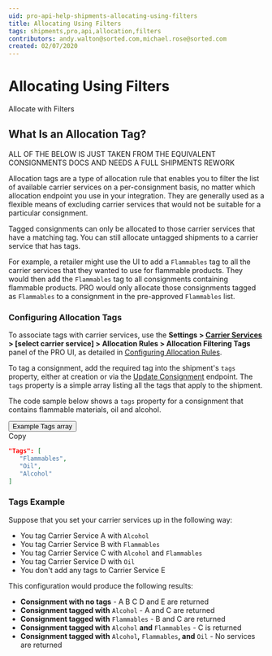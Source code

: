 ```yaml
---
uid: pro-api-help-shipments-allocating-using-filters
title: Allocating Using Filters
tags: shipments,pro,api,allocation,filters
contributors: andy.walton@sorted.com,michael.rose@sorted.com
created: 02/07/2020
---
```

# Allocating Using Filters

Allocate with Filters

## What Is an Allocation Tag?

<span class="highlight">ALL OF THE BELOW IS JUST TAKEN FROM THE EQUIVALENT CONSIGNMENTS DOCS AND NEEDS A FULL SHIPMENTS REWORK</span>

Allocation tags are a type of allocation rule that enables you to filter the list of available carrier services on a per-consignment basis, no matter which allocation endpoint you use in your integration. They are generally used as a flexible means of excluding carrier services that would not be suitable for a particular consignment. 

Tagged consignments can only be allocated to those carrier services that have a matching tag. You can still allocate untagged shipments to a carrier service that has tags.

For example, a retailer might use the UI to add a `Flammables` tag to all the carrier services that they wanted to use for flammable products. They would then add the `Flammables` tag to all consignments containing flammable products. PRO would only allocate those consignments tagged as `Flammables` to a consignment in the pre-approved `Flammables` list.

### Configuring Allocation Tags

To associate tags with carrier services, use the **Settings > [Carrier Services](https://www.electioapp.com/Configuration/carrierservices/) > [select carrier service] > Allocation Rules > Allocation Filtering Tags** panel of the PRO UI, as detailed in [Configuring Allocation Rules](#configuring-allocation-rules).

To tag a consignment, add the required tag into the shipment's `tags` property, either at creation or via the [Update Consignment](https://docs.electioapp.com/#/api/UpdateConsignment) endpoint. The `tags` property is a simple array listing all the tags that apply to the shipment.

The code sample below shows a `tags` property for a consignment that contains flammable materials, oil and alcohol.

<div class="tab">
    <button class="staticTabButton">Example Tags array</button>
    <div class="copybutton" onclick="CopyToClipboard(this, 'tagsExample')"><span class='glyphicon glyphicon-copy'></span><span class='copy'>Copy</span></div>
</div>

<div id="tagsExample" class="staticTabContent" onclick="CopyToClipboard(this, 'tagsExample')">

```json
"Tags": [
   "Flammables",
   "Oil",
   "Alcohol"
]
```

</div>

### Tags Example

Suppose that you set your carrier services up in the following way:

* You tag Carrier Service A with `Alcohol`
* You tag Carrier Service B with `Flammables`
* You tag Carrier Service C with `Alcohol` and `Flammables`
* You tag Carrier Service D with `Oil`
* You don't add any tags to Carrier Service E

This configuration would produce the following results:

* **Consignment with no tags** - A B C D and E are returned
* **Consignment tagged with** `Alcohol` - A and C are returned
* **Consignment tagged with** `Flammables` - B and C are returned
* **Consignment tagged with** `Alcohol` **and** `Flammables` - C is returned
* **Consignment tagged with** `Alcohol`**,** `Flammables`**, and** `Oil` - No services are returned